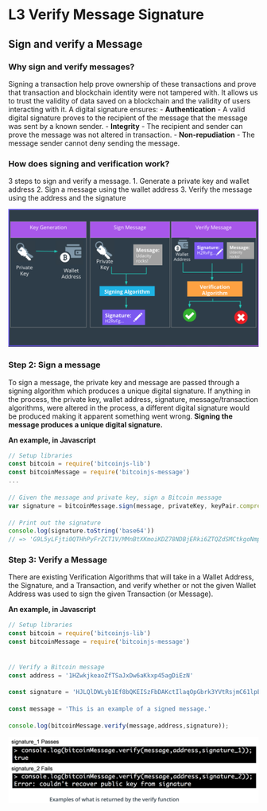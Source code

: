 # L3 Verify Message Signature
## Sign and verify a Message 
### Why sign and verify messages?
Signing a transaction help prove ownership of these transactions and prove that transaction and blockchain identity were not tampered with. It allows us to trust the validity of data saved on a blockchain and the validity of users interacting with it.
A digital signature ensures:
	- **Authentication** - A valid digital signature proves to the recipient of the message that the message was sent by a known sender. 
	- **Integrity** - The recipient and sender can prove the message was not altered in transaction. 
	- **Non-repudiation** - The message sender cannot deny sending the message. 

### How does signing and verification work?
3 steps to sign and verify a message. 
	1. Generate a private key and wallet address
	2. Sign a message using the wallet address
	3. Verify the message using the address and the signature 

![](L1.3%20Verify%20Message%20Signature/5DA820F3-91A4-43A7-B4BB-C5BA6F868DCF.png)

### Step 2: Sign a message 
To sign a message, the private key and message are passed through a signing algorithm which produces a unique digital signature. If anything in the process, the private key, wallet address, signature, message/transaction algorithms, were altered in the process, a different digital signature would be produced making it apparent something went wrong.
**Signing the message produces a unique digital signature.**

**An example, in Javascript**
```javascript
// Setup libraries
const bitcoin = require('bitcoinjs-lib')
const bitcoinMessage = require('bitcoinjs-message')
...

// Given the message and private key, sign a Bitcoin message
var signature = bitcoinMessage.sign(message, privateKey, keyPair.compressed)

// Print out the signature
console.log(signature.toString('base64'))
// => 'G9L5yLFjti0QTHhPyFrZCT1V/MMnBtXKmoiKDZ78NDBjERki6ZTQZdSMCtkgoNmp17By9ItJr8o7ChX0XxY91nk='
```


### Step 3: Verify a Message 
There are existing Verification Algorithms that will take in a Wallet Address, the Signature, and a Transaction, and verify whether or not the given Wallet Address was used to sign the given Transaction (or Message).

**An example, in Javascript**
```javascript
// Setup libraries
const bitcoin = require('bitcoinjs-lib')
const bitcoinMessage = require('bitcoinjs-message')


// Verify a Bitcoin message
const address = '1HZwkjkeaoZfTSaJxDw6aKkxp45agDiEzN'

const signature = 'HJLQlDWLyb1Ef8bQKEISzFbDAKctIlaqOpGbrk3YVtRsjmC61lpE5ErkPRUFtDKtx98vHFGUWlFhsh3DiW6N0rE'

const message = 'This is an example of a signed message.'

console.log(bitcoinMessage.verify(message,address,signature));
```


![](L1.3%20Verify%20Message%20Signature/C81922C2-AB68-4706-AFB8-92DB86D0DB52.png)
